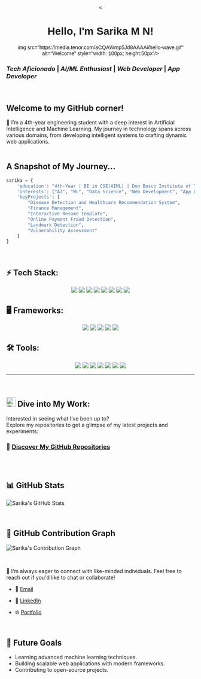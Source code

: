 <div align="center" style="font-family: Georgia, Arial, sans-serif;  position:relative;">
<p style="align:center; font-family: Georgia, Arial, sans-serif; align-items:center">
<
    <h1>
      Hello, I'm <strong> Sarika M N!
      </strong> </h1>
    </p>
img src="https://media.tenor.com/aCQAWmp5Jd8AAAAi/hello-wave.gif" alt="Welcome" style="width: 100px; height:50px"/>
</div>

<div> <h3><strong> <i> Tech Aficionado </i> | <i> AI/ML Enthusiast </i> | <i> Web Developer </i> | <i> App Developer </i>  </strong> </h2></div>
<br>

## Welcome to my GitHub corner! 
🌱 I’m a 4th-year engineering student with a deep interest in Artificial Intelligence and Machine Learning. My journey in technology spans across various domains, from developing intelligent systems to crafting dynamic web applications.
<br>
<br>

## A Snapshot of My Journey...
```python
sarika = {
    'education': "4th-Year | BE in CSE(AIML) | Don Bosco Institute of Technology | CGPA: 9.15",
    'interests': ["AI", "ML", "Data Science", "Web Development", "App Development", "Cybersecurity"],
    'keyProjects': [
        "Disease Detection and Healthcare Recommendation System",
        "Finance Management",
        "Interactive Resume Template",
        "Online Payment Fraud Detection",
        "Landmark Detection",
        "Vulnerability Assessment"
    ]
}
```
<br>
  
## ⚡ Tech Stack:
<p align="center"> <img src="https://img.shields.io/badge/C%20-%2300599C.svg?style=for-the-badge&logo=c&logoColor=white" /> <img src="https://img.shields.io/badge/C++%20-%2300599C.svg?style=for-the-badge&logo=c%2B%2B&logoColor=white" /> <img src="https://img.shields.io/badge/Java-%23007396.svg?style=for-the-badge&logo=java&logoColor=white" /> <img src="https://img.shields.io/badge/Python-%2314354C.svg?style=for-the-badge&logo=python&logoColor=white" /> <img src="https://img.shields.io/badge/HTML5-%23E34F26.svg?style=for-the-badge&logo=html5&logoColor=white" /> <img src="https://img.shields.io/badge/CSS3-%231572B6.svg?style=for-the-badge&logo=css3&logoColor=white" /> <img src="https://img.shields.io/badge/JavaScript-%23F7DF1E.svg?style=for-the-badge&logo=javascript&logoColor=black" /> <img src="https://img.shields.io/badge/MySQL-%2300f.svg?style=for-the-badge&logo=mysql&logoColor=white" /> </p>


## 🖥️ Frameworks:
<p align="center"> <img src="https://img.shields.io/badge/Angular-DD0031?style=for-the-badge&logo=angular&logoColor=white" /> <img src="https://img.shields.io/badge/React-%2320232a.svg?style=for-the-badge&logo=react&logoColor=%2361DAFB" /> <img src="https://img.shields.io/badge/React_Native-%2320232a.svg?style=for-the-badge&logo=react&logoColor=%2361DAFB" /> <img src="https://img.shields.io/badge/Django-%23092E20.svg?style=for-the-badge&logo=django&logoColor=white" /> <img src="https://img.shields.io/badge/Flask-%23000.svg?style=for-the-badge&logo=flask&logoColor=white" /> </p>


## 🛠️ Tools:
<p align="center"> <img src="https://img.shields.io/badge/Git-%23F05033.svg?style=for-the-badge&logo=git&logoColor=white" /> <img src="https://img.shields.io/badge/GitHub-%23181717.svg?style=for-the-badge&logo=github&logoColor=white" /> <img src="https://img.shields.io/badge/VSCode-%23007ACC.svg?style=for-the-badge&logo=visual-studio-code&logoColor=white" /> <img src="https://img.shields.io/badge/Node.js-%2343853D.svg?style=for-the-badge&logo=node.js&logoColor=white" /> <img src="https://img.shields.io/badge/Postman-FF6C37?style=for-the-badge&logo=postman&logoColor=white" /> <img src="https://img.shields.io/badge/Expo-1C1E24?style=for-the-badge&logo=expo&logoColor=#D04A37" /> <img src="https://img.shields.io/badge/Eclipse-2C2255?style=for-the-badge&logo=eclipse&logoColor=white" /> </p>

---

<br>

## <img src="https://cdn.pixabay.com/animation/2023/06/13/15/12/15-12-47-323_512.gif" alt="Explore" width="25" />  Dive into My Work:
Interested in seeing what I’ve been up to?
<br>
Explore my repositories to get a glimpse of my latest projects and experiments:
### 🔗 [Discover My GitHub Repositories](https://github.com/Sarika362?tab=repositories)

<br>



<br>

## 📊 GitHub Stats
![Sarika's GitHub Stats](https://github-readme-stats.vercel.app/api?username=Sarika362&show_icons=true&hide_title=true&count_private=true&hide=prs&theme=tokyonight)



<br>

## 🌟 GitHub Contribution Graph
![Sarika's Contribution Graph](https://github-readme-streak-stats.herokuapp.com/?user=Sarika362&theme=dark)



<br>

 💞 I’m always eager to connect with like-minded individuals. Feel free to reach out if you'd like to chat or collaborate!


* 📧 [Email](sarika.mn97@gmail.com)

* 💼 [LinkedIn](https://www.linkedin.com/in/sarika-m-n/)

* 🌐 [Portfolio](https://sarikamn-362.netlify.app/)

<br>



## 🎯 Future Goals
- Learning advanced machine learning techniques.
- Building scalable web applications with modern frameworks.
- Contributing to open-source projects.

